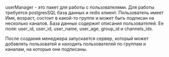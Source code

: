 userManager - это пакет для работы с пользователями. Для работы требуется postgresSQL база данных и redis клиент. 
Пользователь имеет Имя, возраст, состоит в какой-то группе и может быть подписан на несколько каналов.
База данных содержит описания пользователей. Ее поля: user_id, user_id, user_name, user_age, group_id и channels_ids.

После создания менеджера запускается сервер, который может добавлять пользоватей и находить пользователей по группам и каналам, на которые они подписаны.
